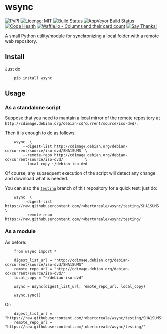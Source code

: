 # wsync

[![PyPI](https://img.shields.io/pypi/v/wsync.svg)](https://pypi.python.org/pypi/wsync)
[![License: MIT](https://img.shields.io/badge/License-MIT-yellow.svg)](https://opensource.org/licenses/MIT)
[![Build Status](https://travis-ci.org/robertoreale/wsync.svg?branch=master)](https://travis-ci.org/robertoreale/wsync)
[![AppVeyor Build Status](https://ci.appveyor.com/api/projects/status/github/robertoreale/wsync)](https://ci.appveyor.com/project/robertoreale/wsync)
[![Code Health](https://landscape.io/github/robertoreale/wsync/master/landscape.svg?style=flat)](https://landscape.io/github/robertoreale/wsync/master)
[![Waffle.io - Columns and their card count](https://badge.waffle.io/robertoreale/wsync.svg?columns=all)](https://waffle.io/robertoreale/wsync)
[![Say Thanks!](https://img.shields.io/badge/Say%20Thanks-!-1EAEDB.svg)](https://saythanks.io/to/robertoreale)

A small Python utility/module for synchronizing a local folder with a remote web repository.


## Install

Just do

        pip install wsync


## Usage

### As a standalone script

Suppose that you need to mantain a local mirror of the remote repository at
`http://cdimage.debian.org/debian-cd/current/source/iso-dvd/`.

Then it is enough to do as follows:

        wsync  \
            --digest-list http://cdimage.debian.org/debian-cd/current/source/iso-dvd/SHA1SUMS  \
            --remote-repo http://cdimage.debian.org/debian-cd/current/source/iso-dvd/          \
            --local-copy ~/debian-iso-dvd

Of course, any subsequent execution of the script will detect any change and download what is needed.

You can also the [`testing`](https://github.com/robertoreale/wsync/tree/testing) branch of this repository for a quick test: just do:

        wsync  \
            --digest-list https://raw.githubusercontent.com/robertoreale/wsync/testing/SHA1SUMS  \
            --remote-repo https://raw.githubusercontent.com/robertoreale/wsync/testing/


### As a module

As before:

        from wsync import *

        digest_list_url = "http://cdimage.debian.org/debian-cd/current/source/iso-dvd/SHA1SUMS"
        remote_repo_url = "http://cdimage.debian.org/debian-cd/current/source/iso-dvd/"
        local_copy = "~/debian-iso-dvd"

        wsync = Wsync(digest_list_url, remote_repo_url, local_copy)

        wsync.sync()

Or:

        digest_list_url = "https://raw.githubusercontent.com/robertoreale/wsync/testing/SHA1SUMS"
        remote_repo_url = "https://raw.githubusercontent.com/robertoreale/wsync/testing/"
